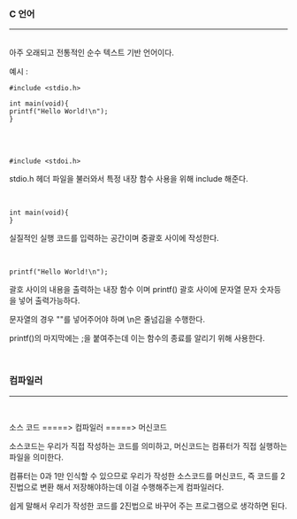 <h3>C 언어 </h3>
<hr></br>
아주 오래되고 전통적인 순수 텍스트 기반 언어이다.
</br>

예시 :
</br>



    #include <stdio.h>

    int main(void){
    printf("Hello World!\n");
    }
</br>
</br>
    
    #include <stdoi.h> 
stdio.h 헤더 파일을 불러와서 특정 내장 함수 사용을 위해 include 해준다.

</br>

    int main(void){
    }

실질적인 실행 코드를 입력하는 공간이며 중괄호 사이에 작성한다. 

</br>

    printf("Hello World!\n");

괄호 사이의 내용을 출력하는 내장 함수 이며 printf() 괄호 사이에 문자열 문자 숫자등을 넣어 출력가능하다.

문자열의 경우 ""를 넣어주어야 하며 \n은 줄넘김을 수행한다.

printf()의 마지막에는 ;을 붙여주는데 이는 함수의 종료를 알리기 위해 사용한다.

<br>

<h3>컴파일러</h3>
<hr><br>

소스 코드  =====> 컴파일러 =====> 머신코드

소스코드는 우리가 직접 작성하는 코드를 의미하고, 머신코드는 컴퓨터가 직접 실행하는 파일을 의미한다.

컴퓨터는 0과 1만 인식할 수 있으므로 우리가 작성한 소스코드를 머신코드, 즉 코드를 2진법으로 변환 해서 저장해야하는데 이걸 수행해주는게 컴파일러다. 

쉽게 말해서 우리가 작성한 코드를 2진법으로 바꾸어 주는 프로그램으로 생각하면 된다.



